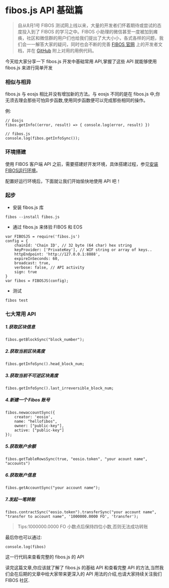 # fibos.js API 基础篇

> 自从8月1号 FIBOS 测试网上线以来，大量的开发者们怀着期待或尝试的态度投入到了 FIBOS 的学习之中。FIBOS 小助理的微信甚至一度被加到瘫痪，社区和微信群的用户们也给我们提出了大大小小，各式各样的问题，我们会一一解答大家的疑问，同时也会不断的完善 [FIBOS 官网](https://fibos.io/) 上的开发者文档，并在 [GitHub](https://github.com/FIBOSIO) 附上对用的用例代码。

今天给大家分享一下 fibos.js 开发中基础常用 API,掌握了这些 API 就能够使用 fibos.js 来进行简单开发

### 相似与相异

fibos.js 与 eosjs 相比并没有增加新的方法。与 eosjs 不同的是在 fibos.js 中,你无须去理会那些可怕异步函数,使用同步函数便可以完成那些相同的操作。

例:

```
// Eosjs
fibos.getInfo((error, result) => { console.log(error, result) })

// fibos.js
console.log(fibos.getInfoSync());
```

### 环境搭建

使用 FIBOS 客户端 API 之前，需要搭建好开发环境，具体搭建过程，参见[安装FIBOS运行环境](install.md)。

配置好运行环境后，下面就让我们开始愉快地使用 API 吧！

### 起步

- 安装 fibos.js 库

```
fibos --install fibos.js
```

- 通过 fibos.js 来体验 FIBOS 和 EOS

```
var FIBOSJS = require('fibos.js')
config = {
	chainId: 'Chain ID', // 32 byte (64 char) hex string
	keyProvider: ['PrivateKey'], // WIF string or array of keys..
	httpEndpoint: 'http://127.0.0.1:8888',
	expireInSeconds: 60,
	broadcast: true,
	verbose: false, // API activity
	sign: true
}
var fibos = FIBOSJS(config);
```

- 测试

```
fibos test
```

### 七大常用 API

##### 1.获取区块信息

```
fibos.getBlockSync("block_number");
```

##### 2.获取当前区块高度

```
fibos.getInfoSync().head_block_num;
```

##### 3.获取当前不可逆区块高度

```
fibos.getInfoSync().last_irreversible_block_num;
```

##### 4.新建一个 Fibos 账号

```
fibos.newaccountSync({
    creator: 'eosio',
    name: "hellofibos",
    owner: ["public-key"],
    active: ["public-key"]
});
```

##### 5.获取账户余额

```
fibos.getTableRowsSync(true, "eosio.token", "your acount name", "accounts")
```

##### 6.获取账户信息

```
fibos.getAccountSync("your account name");
```

##### 7.发起一笔转账

```
fibos.contractSync("eosio.token").transferSync("your account name", "transfer to account name", '1000000.0000 FO', 'transfer');
```

> Tips:1000000.0000 FO 小数点后保持四位小数,否则无法成功转账

最后你也可以通过:

```
console.log(fibos)
```

这一行代码来查看完整的 fibos.js 的 API



读完这篇文章,你应该就了解了 fibos.js 的基础 API 和查看完整 API 的方法,当然我们会在后期的文章中给大家带来更深入的 API 用法的介绍,也请大家持续关注我们 FIBOS 社区.